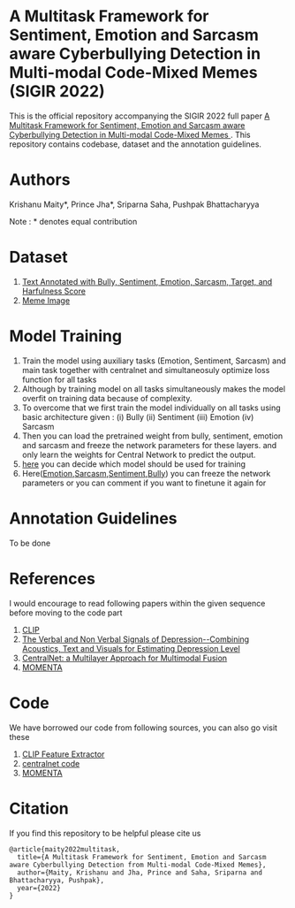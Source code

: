 # A Multitask Framework for Sentiment, Emotion and Sarcasm aware Cyberbullying Detection in Multi-modal Code-Mixed Memes (SIGIR 2022)

This is the official repository accompanying the SIGIR 2022 full paper [A Multitask Framework for Sentiment, Emotion and Sarcasm aware Cyberbullying Detection in Multi-modal Code-Mixed Memes ](https://www.cse.iitb.ac.in/~pb/papers/sigir22-sa-multitask.pdf). This repository contains codebase, dataset and the annotation guidelines.

# Authors
Krishanu Maity*, Prince Jha*, Sriparna Saha, Pushpak Bhattacharyya

Note : * denotes equal contribution

# Dataset
1. [Text Annotated with Bully, Sentiment, Emotion, Sarcasm, Target, and Harfulness Score](https://docs.google.com/spreadsheets/d/11JSgF-ZoHOQXiT8aj4RnFNz97UiAM5Ql_0MEq_RNjik/edit?usp=sharing)
2. [Meme Image](https://drive.google.com/drive/folders/1_01joFDElDHGc47iU4QShoG1EDhvf6zM?usp=sharing)

# Model Training
1. Train the model using auxiliary tasks (Emotion, Sentiment, Sarcasm) and main task together with centralnet and simultaneosuly optimize loss function for all tasks
2. Although by training model on all tasks simultaneously makes the model overfit on training data because of complexity.
3. To overcome that we first train the model individually on all tasks using basic architecture given :
    (i) Bully
    (ii) Sentiment 
    (iii) Emotion
    (iv) Sarcasm
 4. Then you can load the pretrained weight from bully, sentiment, emotion and sarcasm and freeze the network parameters for these layers. and only learn the weights for Central Network to predict the output.
 5. [here](https://github.com/Jhaprince/MultiBully/blob/9a35c4cc7bfdcbea00a9661fbd77bff69fdc1e12/train.py#L258) you can decide which model should be used for training
 6. Here([Emotion](https://github.com/Jhaprince/MultiBully/blob/9a35c4cc7bfdcbea00a9661fbd77bff69fdc1e12/centralnet.py#L240),[Sarcasm](https://github.com/Jhaprince/MultiBully/blob/9a35c4cc7bfdcbea00a9661fbd77bff69fdc1e12/centralnet.py#L247),[Sentiment](https://github.com/Jhaprince/MultiBully/blob/9a35c4cc7bfdcbea00a9661fbd77bff69fdc1e12/centralnet.py#L253),[Bully](https://github.com/Jhaprince/MultiBully/blob/9a35c4cc7bfdcbea00a9661fbd77bff69fdc1e12/centralnet.py#L258)) you can freeze the network parameters or you can comment if you want to finetune it again for

# Annotation Guidelines
To be done

# References
I would encourage to read following papers within the given sequence before moving to the code part
1. [CLIP](https://arxiv.org/pdf/2103.00020.pdf)
2. [The Verbal and Non Verbal Signals of Depression--Combining Acoustics, Text and Visuals for Estimating Depression Level](https://arxiv.org/pdf/1904.07656.pdf)
3. [CentralNet: a Multilayer Approach for Multimodal Fusion](https://arxiv.org/pdf/1808.07275.pdf)
4. [MOMENTA](https://aclanthology.org/2021.findings-emnlp.379.pdf)

# Code 
We have borrowed our code from following sources, you can also go visit these
1. [CLIP Feature Extractor](https://github.com/openai/CLIP)
2. [centralnet code](https://github.com/jperezrua/mfas)
3. [MOMENTA](https://github.com/lcs2-iiitd/momenta)


# Citation
If you find this repository to be helpful please cite us

```
@article{maity2022multitask,
  title={A Multitask Framework for Sentiment, Emotion and Sarcasm aware Cyberbullying Detection from Multi-modal Code-Mixed Memes},
  author={Maity, Krishanu and Jha, Prince and Saha, Sriparna and Bhattacharyya, Pushpak},
  year={2022}
}
```


